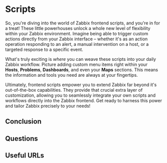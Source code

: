 # Scripts

So, you're diving into the world of Zabbix frontend scripts, and you're in for 
a treat! These little powerhouses unlock a whole new level of flexibility within
your Zabbix environment. Imagine being able to trigger custom actions directly from
your Zabbix interface – whether it's as an action operation responding to an alert,
a manual intervention on a host, or a targeted response to a specific event.

What's truly exciting is *where* you can weave these scripts into your daily Zabbix
workflow. Picture adding custom menu items right within your **Hosts**, **Problems**,
**Dashboards**, and even your **Maps** sections. This means the information and
tools you need are always at your fingertips.

Ultimately, frontend scripts empower you to extend Zabbix far beyond it's out-of-the-box
capabilities. They provide that crucial extra layer of customization, allowing you
to seamlessly integrate your own scripts and workflows directly into the Zabbix
frontend. Get ready to harness this power and tailor Zabbix precisely to your needs!



## Conclusion

## Questions

## Useful URLs


